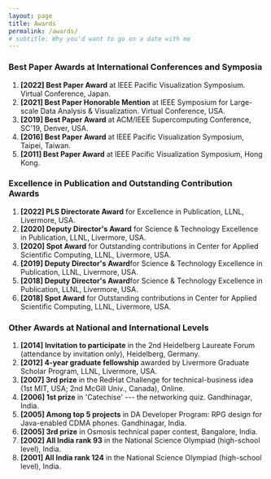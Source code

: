 ```yaml
---
layout: page
title: Awards
permalink: /awards/
# subtitle: Why you'd want to go on a date with me
---
```



### Best Paper Awards at International Conferences and Symposia
<ol>
  <li> <b>[2022] Best Paper Award</b> at IEEE Pacific Visualization Symposium. Virtual Conference, Japan.</li>
  <li> <b>[2021] Best Paper Honorable Mention</b> at IEEE Symposium for Large-scale Data Analysis & Visualization. Virtual  Conference, USA.</li>
  <li> <b>[2019] Best Paper Award</b> at ACM/IEEE Supercomputing Conference, SC'19, Denver, USA.</li>
  <li> <b>[2016] Best Paper Award</b> at IEEE Pacific Visualization Symposium, Taipei, Taiwan.</li>
  <li> <b>[2011] Best Paper Award</b> at IEEE Pacific Visualization Symposium, Hong Kong.</li>
</ol>


### Excellence in Publication and Outstanding Contribution Awards
<ol>
   <li> <b>[2022] PLS Directorate Award</b> for Excellence in Publication, LLNL, Livermore, USA.</li>
   <li> <b>[2020] Deputy Director's Award</b> for Science & Technology Excellence in Publication, LLNL, Livermore, USA.</li>
   <li> <b>[2020] Spot Award</b> for Outstanding contributions in Center for Applied Scientific Computing, LLNL, Livermore, USA.</li>
   <li> <b>[2019] Deputy Director's Award</b>for Science & Technology Excellence in Publication, LLNL, Livermore, USA.</li>
   <li> <b>[2018] Deputy Director's Award</b>for Science & Technology Excellence in Publication, LLNL, Livermore, USA.</li>
   <li> <b>[2018] Spot Award</b> for Outstanding contributions in Center for Applied Scientific Computing, LLNL, Livermore, USA.</li>
</ol>


### Other Awards at National and International Levels
<ol>
   <li> <b>[2014] Invitation to participate</b> in the 2nd Heidelberg Laureate Forum
    (attendance by invitation only), Heidelberg, Germany.</li>
   <li> <b>[2012] 4-year graduate fellowship</b> awarded by Livermore Graduate Scholar Program,
    LLNL, Livermore, USA.</li>
   <li> <b>[2007] 3rd prize</b> in the RedHat Challenge for technical-business idea (1st MIT, USA; 2nd McGill Univ., Canada), Online.</li>
   <li> <b>[2006] 1st prize</b> in 'Catechise' --- the networking quiz. Gandhinagar, India.</li>
   <li> <b>[2005] Among top 5 projects</b> in DA Developer Program: RPG design for Java-enabled CDMA phones. Gandhinagar, India.</li>
   <li> <b>[2005] 3rd prize</b> in Osmosis technical paper contest, Bangalore, India.</li>
   <li> <b>[2002] All India rank 93</b> in the National Science Olympiad (high-school level), India.</li>
   <li> <b>[2001] All India rank 124</b> in the National Science Olympiad (high-school level), India.</li>
</ol>
